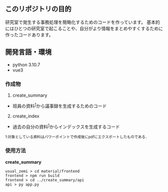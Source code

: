 ## このリポジトリの目的
研究室で発生する事務処理を簡略化するためのコードを作っています。
基本的にはひとつの研究室で起こることや、自分がより情報をまとめやすくするために作ったコードあります。

## 開発言語・環境
- python 3.10.7
- vue3

### 作成物
1. create_summary
  - 班員の資料<sup>[1](#note1)</sup>から議事録を生成するためのコード
2. create_index
  - 過去の自分の資料<sup>[1](#note1)</sup>からインデックスを生成するコード


<small id="note1">1:対象としている資料はパワーポイントで作成後にpdfにエクスポートしたものである．</small>

### 使用方法

**create_summary**
```
usual_zemi > cd material/frontend
frontend > npm run build
frontend > cd ../create_summary/api
api > py app.py
```
